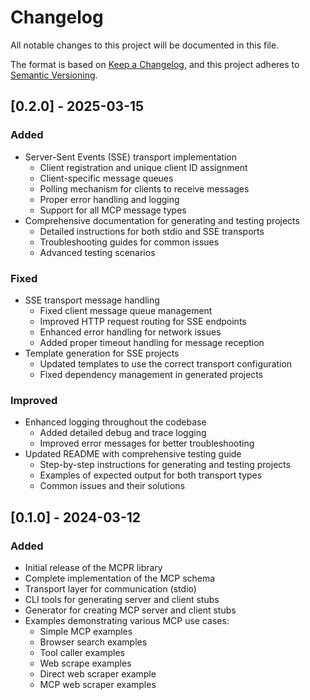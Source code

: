 # Changelog

All notable changes to this project will be documented in this file.

The format is based on [Keep a Changelog](https://keepachangelog.com/en/1.0.0/),
and this project adheres to [Semantic Versioning](https://semver.org/spec/v2.0.0.html).

## [0.2.0] - 2025-03-15

### Added
- Server-Sent Events (SSE) transport implementation
  - Client registration and unique client ID assignment
  - Client-specific message queues
  - Polling mechanism for clients to receive messages
  - Proper error handling and logging
  - Support for all MCP message types
- Comprehensive documentation for generating and testing projects
  - Detailed instructions for both stdio and SSE transports
  - Troubleshooting guides for common issues
  - Advanced testing scenarios

### Fixed
- SSE transport message handling
  - Fixed client message queue management
  - Improved HTTP request routing for SSE endpoints
  - Enhanced error handling for network issues
  - Added proper timeout handling for message reception
- Template generation for SSE projects
  - Updated templates to use the correct transport configuration
  - Fixed dependency management in generated projects

### Improved
- Enhanced logging throughout the codebase
  - Added detailed debug and trace logging
  - Improved error messages for better troubleshooting
- Updated README with comprehensive testing guide
  - Step-by-step instructions for generating and testing projects
  - Examples of expected output for both transport types
  - Common issues and their solutions

## [0.1.0] - 2024-03-12

### Added
- Initial release of the MCPR library
- Complete implementation of the MCP schema
- Transport layer for communication (stdio)
- CLI tools for generating server and client stubs
- Generator for creating MCP server and client stubs
- Examples demonstrating various MCP use cases:
  - Simple MCP examples
  - Browser search examples
  - Tool caller examples
  - Web scrape examples
  - Direct web scraper example
  - MCP web scraper examples 